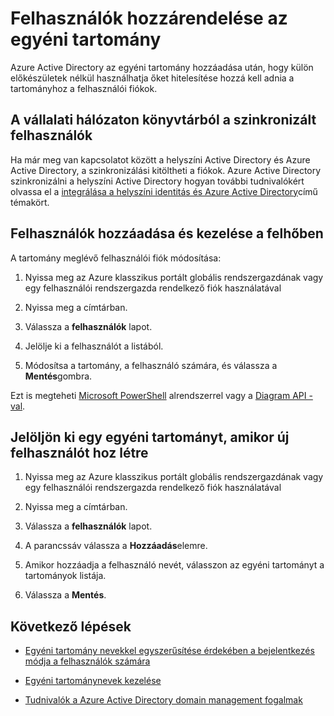 <properties
    pageTitle="Felhasználók hozzárendelése egy egyéni tartományt az Azure Active Directory |} Microsoft Azure"
    description="Hogyan lehet felhasználói fiókok és Azure Active Directory az egyéni tartomány feltöltéséhez."
    services="active-directory"
    documentationCenter=""
    authors="jeffsta"
    manager="femila"
    editor=""/>

<tags
    ms.service="active-directory"
    ms.workload="identity"
    ms.tgt_pltfrm="na"
    ms.devlang="na"
    ms.topic="article"
    ms.date="10/04/2016"
    ms.author="curtand;jeffsta"/>

# <a name="assign-users-to-a-custom-domain"></a>Felhasználók hozzárendelése az egyéni tartomány

Azure Active Directory az egyéni tartomány hozzáadása után, hogy külön előkészületek nélkül használhatja őket hitelesítése hozzá kell adnia a tartományhoz a felhasználói fiókok.

## <a name="users-synced-in-from-a-directory-on-your-corporate-network"></a>A vállalati hálózaton könyvtárból a szinkronizált felhasználók

Ha már meg van kapcsolatot között a helyszíni Active Directory és Azure Active Directory, a szinkronizálási kitöltheti a fiókok. Azure Active Directory szinkronizálni a helyszíni Active Directory hogyan további tudnivalókért olvassa el a [integrálása a helyszíni identitás és Azure Active Directory](active-directory-aadconnect.md)című témakört.

## <a name="users-added-and-managed-in-the-cloud"></a>Felhasználók hozzáadása és kezelése a felhőben

A tartomány meglévő felhasználói fiók módosítása:

1.  Nyissa meg az Azure klasszikus portált globális rendszergazdának vagy egy felhasználói rendszergazda rendelkező fiók használatával

2.  Nyissa meg a címtárban.

3.  Válassza a **felhasználók** lapot.

4.  Jelölje ki a felhasználót a listából.

5.  Módosítsa a tartomány, a felhasználó számára, és válassza a **Mentés**gombra.

Ezt is megteheti [Microsoft PowerShell](https://msdn.microsoft.com/library/azure/e1ef403f-3347-4409-8f46-d72dafa116e0#BKMK_ManageDomains) alrendszerrel vagy a [Diagram API -val](https://msdn.microsoft.com/Library/Azure/Ad/Graph/api/domains-operations).

## <a name="select-a-custom-domain-when-creating-a-new-user"></a>Jelöljön ki egy egyéni tartományt, amikor új felhasználót hoz létre

1.  Nyissa meg az Azure klasszikus portált globális rendszergazdának vagy egy felhasználói rendszergazda rendelkező fiók használatával

2.  Nyissa meg a címtárban.

3.  Válassza a **felhasználók** lapot.

4.  A parancssáv válassza a **Hozzáadás**elemre.

5.  Amikor hozzáadja a felhasználó nevét, válasszon az egyéni tartományt a tartományok listája.

6.  Válassza a **Mentés**.

## <a name="next-steps"></a>Következő lépések

-   [Egyéni tartomány nevekkel egyszerűsítése érdekében a bejelentkezés módja a felhasználók számára](active-directory-add-domain.md)

-   [Egyéni tartománynevek kezelése](active-directory-add-manage-domain-names.md)

-   [Tudnivalók a Azure Active Directory domain management fogalmak](active-directory-add-domain-concepts.md)
